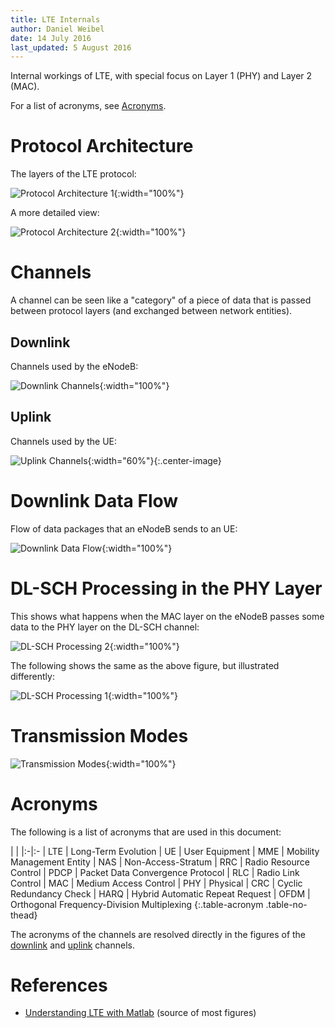 ```yaml
---
title: LTE Internals
author: Daniel Weibel
date: 14 July 2016
last_updated: 5 August 2016
---
```


Internal workings of LTE, with special focus on Layer 1 (PHY) and Layer 2 (MAC).

For a list of acronyms, see [Acronyms](#acronyms).

# Protocol Architecture

The layers of the LTE protocol:

![Protocol Architecture 1](assets/lte_protocol_architecture_1.png){:width="100%"}

A more detailed view:

![Protocol Architecture 2](assets/lte_protocol_architecture_2.png){:width="100%"}

# Channels

A channel can be seen like a "category" of a piece of data that is passed between protocol layers (and exchanged between network entities).

## Downlink

Channels used by the eNodeB:

![Downlink Channels](assets/lte_channels_downlink.png){:width="100%"}

## Uplink

Channels used by the UE:

![Uplink Channels](assets/lte_channels_uplink.png){:width="60%"}{:.center-image}

# Downlink Data Flow

Flow of data packages that an eNodeB sends to an UE:

![Downlink Data Flow](assets/lte_data_flow.png){:width="100%"}


# DL-SCH Processing in the PHY Layer

This shows what happens when the MAC layer on the eNodeB passes some data to the PHY layer on the DL-SCH channel:

![DL-SCH Processing 2](assets/lte_dlsch_processing_2.png){:width="100%"}

The following shows the same as the above figure, but illustrated differently:

![DL-SCH Processing 1](assets/lte_dlsch_processing_1.png){:width="100%"}


# Transmission Modes

![Transmission Modes](assets/lte_transmission_modes.png){:width="100%"}


# Acronyms

The following is a list of acronyms that are used in this document:

| |
|:-|:-
| LTE | Long-Term Evolution
| UE  | User Equipment
| MME | Mobility Management Entity
| NAS | Non-Access-Stratum
| RRC | Radio Resource Control
| PDCP | Packet Data Convergence Protocol
| RLC | Radio Link Control
| MAC | Medium Access Control
| PHY | Physical
| CRC | Cyclic Redundancy Check
| HARQ | Hybrid Automatic Repeat Request
| OFDM | Orthogonal Frequency-Division Multiplexing
{:.table-acronym .table-no-thead}

The acronyms of the channels are resolved directly in the figures of the [downlink](#downlink) and [uplink](#uplink) channels.

# References

- [Understanding LTE with Matlab](https://www.mathworks.com/support/books/book90221.html) (source of most figures)
